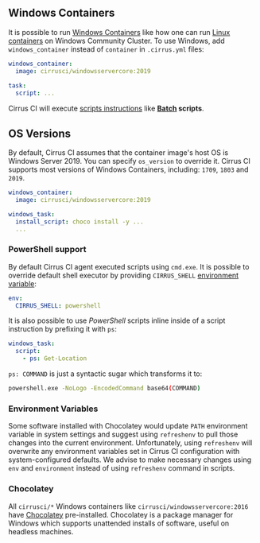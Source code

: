 ## Windows Containers

It is possible to run [Windows Containers](https://docs.microsoft.com/en-us/virtualization/windowscontainers/about/) like how one can run [Linux containers](linux.md) on Windows Community Cluster. 
To use Windows, add `windows_container` instead of `container` in `.cirrus.yml` files:

```yaml
windows_container:
  image: cirrusci/windowsservercore:2019
  
task:
  script: ...
```

Cirrus CI will execute [scripts instructions](writing-tasks.md#script-instruction) like **[Batch](https://en.wikipedia.org/wiki/Batch_file) scripts**.
    
## OS Versions

By default, Cirrus CI assumes that the container image's host OS is Windows Server 2019. You can specify `os_version`
to override it. Cirrus CI supports most versions of Windows Containers, including: `1709`, `1803` and `2019`.

```yaml
windows_container:
  image: cirrusci/windowsservercore:2019

windows_task:
  install_script: choco install -y ...
  ...
```

### PowerShell support

By default Cirrus CI agent executed scripts using `cmd.exe`. It is possible to override default shell executor by providing
`CIRRUS_SHELL` [environment variable](writing-tasks.md#environment-variables):

```yaml
env:
  CIRRUS_SHELL: powershell
``` 

It is also possible to use *PowerShell* scripts inline inside of a script instruction by prefixing it with `ps`:

```yaml
windows_task:
  script:
    - ps: Get-Location
```

`ps: COMMAND` is just a syntactic sugar which transforms it to:

```bash
powershell.exe -NoLogo -EncodedCommand base64(COMMAND)
```

### Environment Variables

Some software installed with Chocolatey would update `PATH` environment variable in system settings and suggest using `refreshenv` to pull those changes into the current environment.
Unfortunately, using `refreshenv` will overwrite any environment variables set in Cirrus CI configuration with system-configured defaults.
We advise to make necessary changes using `env` and `environment` instead of using `refreshenv` command in scripts.

### Chocolatey

All `cirrusci/*` Windows containers like `cirrusci/windowsservercore:2016` have [Chocolatey](https://chocolatey.org/) pre-installed.
Chocolatey is a package manager for Windows which supports unattended installs of software, useful on headless machines.
